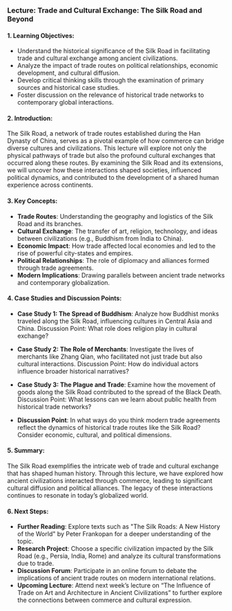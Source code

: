 ### Lecture: Trade and Cultural Exchange: The Silk Road and Beyond

#### 1. **Learning Objectives**:
- Understand the historical significance of the Silk Road in facilitating trade and cultural exchange among ancient civilizations.
- Analyze the impact of trade routes on political relationships, economic development, and cultural diffusion.
- Develop critical thinking skills through the examination of primary sources and historical case studies.
- Foster discussion on the relevance of historical trade networks to contemporary global interactions.

#### 2. **Introduction**:
The Silk Road, a network of trade routes established during the Han Dynasty of China, serves as a pivotal example of how commerce can bridge diverse cultures and civilizations. This lecture will explore not only the physical pathways of trade but also the profound cultural exchanges that occurred along these routes. By examining the Silk Road and its extensions, we will uncover how these interactions shaped societies, influenced political dynamics, and contributed to the development of a shared human experience across continents.

#### 3. **Key Concepts**:
- **Trade Routes**: Understanding the geography and logistics of the Silk Road and its branches.
- **Cultural Exchange**: The transfer of art, religion, technology, and ideas between civilizations (e.g., Buddhism from India to China).
- **Economic Impact**: How trade affected local economies and led to the rise of powerful city-states and empires.
- **Political Relationships**: The role of diplomacy and alliances formed through trade agreements.
- **Modern Implications**: Drawing parallels between ancient trade networks and contemporary globalization.

#### 4. **Case Studies and Discussion Points**:
- **Case Study 1: The Spread of Buddhism**: Analyze how Buddhist monks traveled along the Silk Road, influencing cultures in Central Asia and China. Discussion Point: What role does religion play in cultural exchange?
  
- **Case Study 2: The Role of Merchants**: Investigate the lives of merchants like Zhang Qian, who facilitated not just trade but also cultural interactions. Discussion Point: How do individual actors influence broader historical narratives?

- **Case Study 3: The Plague and Trade**: Examine how the movement of goods along the Silk Road contributed to the spread of the Black Death. Discussion Point: What lessons can we learn about public health from historical trade networks?

- **Discussion Point**: In what ways do you think modern trade agreements reflect the dynamics of historical trade routes like the Silk Road? Consider economic, cultural, and political dimensions.

#### 5. **Summary**:
The Silk Road exemplifies the intricate web of trade and cultural exchange that has shaped human history. Through this lecture, we have explored how ancient civilizations interacted through commerce, leading to significant cultural diffusion and political alliances. The legacy of these interactions continues to resonate in today’s globalized world.

#### 6. **Next Steps**:
- **Further Reading**: Explore texts such as "The Silk Roads: A New History of the World" by Peter Frankopan for a deeper understanding of the topic.
- **Research Project**: Choose a specific civilization impacted by the Silk Road (e.g., Persia, India, Rome) and analyze its cultural transformations due to trade.
- **Discussion Forum**: Participate in an online forum to debate the implications of ancient trade routes on modern international relations.
- **Upcoming Lecture**: Attend next week’s lecture on “The Influence of Trade on Art and Architecture in Ancient Civilizations” to further explore the connections between commerce and cultural expression.